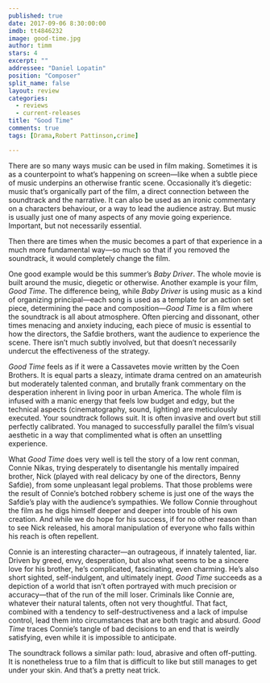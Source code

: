 ```yaml
---
published: true
date: 2017-09-06 8:30:00:00
imdb: tt4846232
image: good-time.jpg
author: timm
stars: 4
excerpt: ""
addressee: "Daniel Lopatin"
position: "Composer"
split_name: false
layout: review
categories: 
  - reviews
  - current-releases
title: "Good Time"
comments: true
tags: [Drama,Robert Pattinson,crime]

---
```

There are so many ways music can be used in film making. Sometimes it is as a counterpoint to what’s happening on screen—like when a subtle piece of music underpins an otherwise frantic scene. Occasionally it’s diegetic: music that’s organically part of the film, a direct connection between the soundtrack and the narrative. It can also be used as an ironic commentary on a characters behaviour, or a way to lead the audience astray. But music is usually just one of many aspects of any movie going experience. Important, but not necessarily essential.

Then there are times when the music becomes a part of that experience in a much more fundamental way—so much so that if you removed the soundtrack, it would completely change the film.

One good example would be this summer’s _Baby Driver_. The whole movie is built around the music, diegetic or otherwise. Another example is your film, _Good Time_. The difference being, while _Baby Driver_ is using music as a kind of organizing principal—each song is used as a template for an action set piece, determining the pace and composition—_Good Time_ is a film where the soundtrack is all about atmosphere. Often piercing and dissonant, other times menacing and anxiety inducing, each piece of music is essential to how the directors, the Safdie brothers, want the audience to experience the scene. There isn’t much subtly involved, but that doesn’t necessarily undercut the effectiveness of the strategy.

_Good Time_ feels as if it were a Cassavetes movie written by the Coen Brothers. It is equal parts a sleazy, intimate drama centred on an amateurish but moderately talented conman, and brutally frank commentary on the desperation inherent in living poor in urban America. The whole film is infused with a manic energy that feels low budget and edgy, but the technical aspects (cinematography, sound, lighting) are meticulously executed. Your soundtrack follows suit. It is often invasive and overt but still perfectly calibrated. You managed to successfully parallel the film’s visual aesthetic in a way that complimented what is often an unsettling experience.

What _Good Time_ does very well is tell the story of a low rent conman, Connie Nikas, trying desperately to disentangle his mentally impaired brother, Nick (played with real delicacy by one of the directors, Benny Safdie), from some unpleasant legal problems. That those problems were the result of Connie’s botched robbery scheme is just one of the ways the Safdie’s play with the audience’s sympathies. We follow Connie throughout the film as he digs himself deeper and deeper into trouble of his own creation. And while we do hope for his success, if for no other reason than to see Nick released, his amoral manipulation of everyone who falls within his reach is often repellent.

Connie is an interesting character—an outrageous, if innately talented, liar. Driven by greed, envy, desperation, but also what seems to be a sincere love for his brother, he’s complicated, fascinating, even charming. He’s also short sighted, self-indulgent, and ultimately inept. _Good Time_ succeeds as a depiction of a world that isn’t often portrayed with much precision or accuracy—that of the run of the mill loser. Criminals like Connie are, whatever their natural talents, often not very thoughtful. That fact, combined with a tendency to self-destructiveness and a lack of impulse control, lead them into circumstances that are both tragic and absurd. _Good Time_ traces Connie’s tangle of bad decisions to an end that is weirdly satisfying, even while it is impossible to anticipate.

The soundtrack follows a similar path: loud, abrasive and often off-putting. It is nonetheless true to a film that is difficult to like but still manages to get under your skin. And that’s a pretty neat trick.